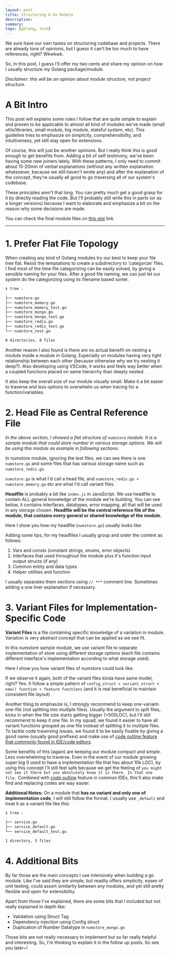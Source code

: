 ```yaml
---
layout: post
title: Structuring A Go Module
description:
summary:
tags: [golang, tech]
---
```


We sure have our own tastes on structuring codebase and projects. There are already tons of opinions, but I guess it can't be too much to have references, right? Wkwkwk.

So, In this post, I guess I'll offer my two cents and share my opinion on how I usually structure my Golang package/module.

_Disclaimer: this will be an opinion about module structure, not project structure._

# A Bit Intro

This post will explains some rules I follow that are quite simple to explain and proven to be applicable to almost all kind of modules we've made (small utils/libraries, small module, big module, stateful system, etc). This guideline tries to emphasize on simplicity, comprehensibility, and intuitiveness, yet still stay open for extensions.

Of course, this will just be another opinions. But I really think this is good enough to get benefits from. Adding a bit of self testimony, we've been having some new joiners lately. With these patterns, I only need to commit about 15-20min of verbal explanations (without any written explanation whatsoever, because we still haven't wrote any) and after the explanation of the concept, they're usually all good to go traversing all of our system's codebase.

These principles aren't that long. You can pretty much get a good grasp for it by directly reading the code. But I'll probably still write this in parts (or as a longer versions) because I want to elaborate and emphasize a bit on the reason why some decisions are made.

You can check the final module files on [this gist](https://gist.github.com/avrebarra/5a6acf7ff31df7acc548d16e029ac97c) link.

<hr class="separator">

# 1. Prefer Flat File Topology

When creating any kind of Golang modules try our best to keep your file tree flat. Resist the temptations to create a subdirectory to 'categorize' files. I find most of the time file categorizing can be easily solved, by giving a sensible naming for your files. After a good file naming, we can just let our system do the categorizing using its filename based sorter.

```bash
❯ tree .
.
├── numstore.go
├── numstore_memory.go
├── numstore_memory_test.go
├── numstore_mongo.go
├── numstore_mongo_test.go
├── numstore_redis.go
├── numstore_redis_test.go
└── numstore_test.go

0 directories, 8 files
```

Another reason I also found is there are no actual benefit on nesting a module inside a module in Golang. Especially on modules having very tight relationship between each other (because otherwise why we try nesting it deep?). Also developing using VSCode, it works and feels way better when a coupled functions placed on same hierarchy than deeply nested.

It also keep the overall size of our module visually small. Make it a bit easier to traverse and less options to overwhelm us when tracing for a function/variables.

# 2. Head File as Central Reference File

_In the above section, I showed a flat structure of `numstore` module. It is a sample module that could store number in various storage options. We will be using this module as example in following sections._

In numstore module, ignoring the test files, we can see there is one `numstore.go` and some files that has various storage name such as `numstore_redis.go`.

`numstore.go` is what I'd call a head file, and `numstore_redis.go + numstore_memory.go` etc are what I'd call variant files.

**Headfile** is probably a bit like `index.js` in JavaScript. We use headfile to contain ALL general knowledge of the module we're building. You can see below, it contains interfaces, datatypes, error mapping, all that will be used in any storage chosen. **Headfile will be the central reference file of the module, that contains every general or shared knowledge of the module.**

Here I show you how my headfile (`numstore.go`) usually looks like:

<script src="https://gist.github.com/avrebarra/5a6acf7ff31df7acc548d16e029ac97c.js?file=numstore.go"></script>

Adding some tips, for my headfiles I usually group and order the content as follows:

1. Vars and consts (constant strings, enums, error objects)
1. Interfaces that used throughout the module plus it's function input output structs (if any)
1. Common entity and data types
1. Helper utilities and function

I usually separates them sections using `// ***` comment line. Sometimes adding a one liner explanation if necessary.

# 3. Variant Files for Implementation-Specific Code

**Variant Files** is a file containing specific knowledge of a variation in module. Variation is very abstract concept that can be applied as we see fit.

In this numstore sample module, we use variant file to separate implementation of store using different storage options (each file contains different interface's implementation according to what storage used).

Here I show you how variant files of numstore could look like:

<script src="https://gist.github.com/avrebarra/5a6acf7ff31df7acc548d16e029ac97c.js?file=numstore_memory.go"></script>
<script src="https://gist.github.com/avrebarra/5a6acf7ff31df7acc548d16e029ac97c.js?file=numstore_mongo.go"></script>

If we observe it again, both of the variant files kinda have same model, right? Yes. It follow a simple pattern of `config_struct + variant_struct + new() function + feature functions` (and it is real beneficial to maintain consistent file layout)

Another thing to emphasize is, I strongly recommend to keep one-variant-one-file (not splitting into multiple files). Usually the argument to split files, kicks in when the file size starts getting bigger (>500LOC), but I'll still recommend to keep it one file. In my squad, we found it easier to have all variant functions grouped as one file instead of splitting it to multiple files. To tackle code traversing issues, we found it to be easily fixable by giving a good name (usually good prefixes) and make use of [code outline feature that commonly found in IDE/code editors](https://code.visualstudio.com/docs/getstarted/userinterface#_outline-view).

Some benefits of this (again) are keeping our module compact and simple. Less overwhelming to traverse. Even in the event of our module growing super big (I used to have a implementation file that has about 10k LOC), by using this concept I'll still feel safe because we get the feeling of `you might not see it there but you absolutely know it is there. In that one file.` Combined with [code outline](https://code.visualstudio.com/docs/getstarted/userinterface#_outline-view) feature in common IDEs, this'll also make find and replacing codes are way easier.

**Additional Notes:** On a module that **has no variant and only one of implementation code**, I will still follow the format. I usually use `_default` and treat it as a variant file like this:

```bash
❯ tree .
.
├── service.go
├── service_default.go
└── service_default_test.go

1 directory, 3 files
```

# 4. Additional Bits

By far those are the main concepts I use intensively when building a go module. Like I've said they are simple, but readily offers simplicity, eases of unit testing, could assert similarity between any modules, and yet still pretty flexible and open for extensibility.

Apart from those I've explained, there are some bits that I included but not really explained in depth like:

- Validation using Struct Tag
- Dependency injection using Config struct
- Duplication of Number Datatype in `numstore_mongo.go`

Those bits are not really necessary to implement but so far really helpful and interesting. So, I'm thinking to explain it in the follow up posts. So see you later~!
